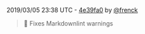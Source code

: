 2019/03/05 23:38 UTC - [4e39fa0](https://github.com/hassio-addons/addon-grocy/commit/4e39fa003957f1b5240aa7b71e2a5316da3efcdd) by [@frenck](https://github.com/frenck)
> :shirt: Fixes Markdownlint warnings 

